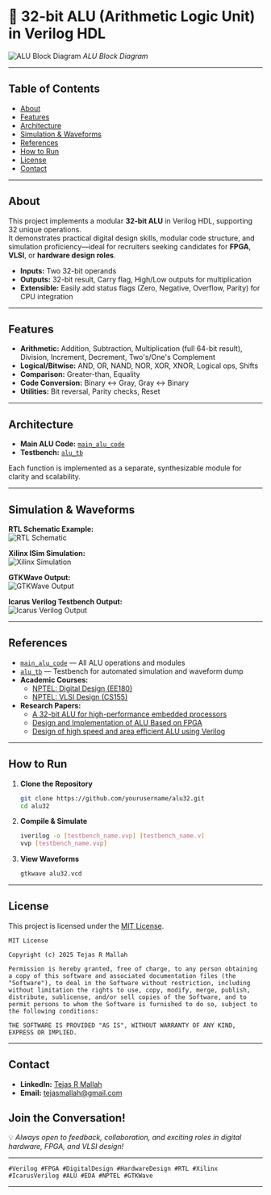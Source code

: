 # 🚀 32-bit ALU (Arithmetic Logic Unit) in Verilog HDL

![ALU Block Diagram](images/alu32.jpg)
*ALU Block Diagram*

---

## Table of Contents

- [About](#about)
- [Features](#features)
- [Architecture](#architecture)
- [Simulation & Waveforms](#simulation--waveforms)
- [References](#references)
- [How to Run](#how-to-run)
- [License](#license)
- [Contact](#contact)

---

## About

This project implements a modular **32-bit ALU** in Verilog HDL, supporting 32 unique operations.  
It demonstrates practical digital design skills, modular code structure, and simulation proficiency—ideal for recruiters seeking candidates for **FPGA**, **VLSI**, or **hardware design roles**.

- **Inputs:** Two 32-bit operands
- **Outputs:** 32-bit result, Carry flag, High/Low outputs for multiplication
- **Extensible:** Easily add status flags (Zero, Negative, Overflow, Parity) for CPU integration

---

## Features

- **Arithmetic:** Addition, Subtraction, Multiplication (full 64-bit result), Division, Increment, Decrement, Two's/One's Complement
- **Logical/Bitwise:** AND, OR, NAND, NOR, XOR, XNOR, Logical ops, Shifts
- **Comparison:** Greater-than, Equality
- **Code Conversion:** Binary ↔ Gray, Gray ↔ Binary
- **Utilities:** Bit reversal, Parity checks, Reset

---

## Architecture

- **Main ALU Code:** [`main_alu_code`](main_alu_code)
- **Testbench:** [`alu_tb`](alu_tb)

Each function is implemented as a separate, synthesizable module for clarity and scalability.

---

## Simulation & Waveforms

**RTL Schematic Example:**  
![RTL Schematic](images/alu_rtl.jpg)

**Xilinx ISim Simulation:**  
![Xilinx Simulation](images/alu_xilinx_wave.jpg)

**GTKWave Output:**  
![GTKWave Output](images/gtkwave_alu32.png)

**Icarus Verilog Testbench Output:**  
![Icarus Verilog Output](images/iverilog_output.png)

---

## References

- [`main_alu_code`](main_alu_code) — All ALU operations and modules
- [`alu_tb`](alu_tb) — Testbench for automated simulation and waveform dump
- **Academic Courses:**
  - [NPTEL: Digital Design (EE180)](https://onlinecourses.nptel.ac.in/noc25_ee180/preview)
  - [NPTEL: VLSI Design (CS155)](https://onlinecourses.nptel.ac.in/noc25_cs155/preview)
- **Research Papers:**
  - [A 32-bit ALU for high-performance embedded processors](https://ieeexplore.ieee.org/document/10968047)
  - [Design and Implementation of ALU Based on FPGA](https://ieeexplore.ieee.org/document/10940212)
  - [Design of high speed and area efficient ALU using Verilog](https://ieeexplore.ieee.org/document/9696935)

---

## How to Run

1. **Clone the Repository**
    ```sh
    git clone https://github.com/yourusername/alu32.git
    cd alu32
    ```

2. **Compile & Simulate**
    ```sh
    iverilog -o [testbench_name.vvp] [testbench_name.v]
    vvp [testbench_name.vvp]
    ```

3. **View Waveforms**
    ```sh
    gtkwave alu32.vcd
    ```

---

## License

This project is licensed under the [MIT License](LICENSE).

```
MIT License

Copyright (c) 2025 Tejas R Mallah

Permission is hereby granted, free of charge, to any person obtaining a copy of this software and associated documentation files (the "Software"), to deal in the Software without restriction, including without limitation the rights to use, copy, modify, merge, publish, distribute, sublicense, and/or sell copies of the Software, and to permit persons to whom the Software is furnished to do so, subject to the following conditions:

THE SOFTWARE IS PROVIDED "AS IS", WITHOUT WARRANTY OF ANY KIND, EXPRESS OR IMPLIED.
```

---

## Contact

- **LinkedIn:** [Tejas R Mallah](https://www.linkedin.com/posts/tejas-r-mallah-28052b283_verilog-fpga-digitaldesign-activity-7364343834392113152-s981?utm_source=share&utm_medium=member_desktop&rcm=ACoAAET0mcABoSmVvowkUz7qcSZkG2bhRVZnDQ4)
- **Email:** tejasmallah@gmail.com

## Join the Conversation!

💡 _Always open to feedback, collaboration, and exciting roles in digital hardware, FPGA, and VLSI design!_

---

```
#Verilog #FPGA #DigitalDesign #HardwareDesign #RTL #Xilinx #IcarusVerilog #ALU #EDA #NPTEL #GTKWave
```

---

